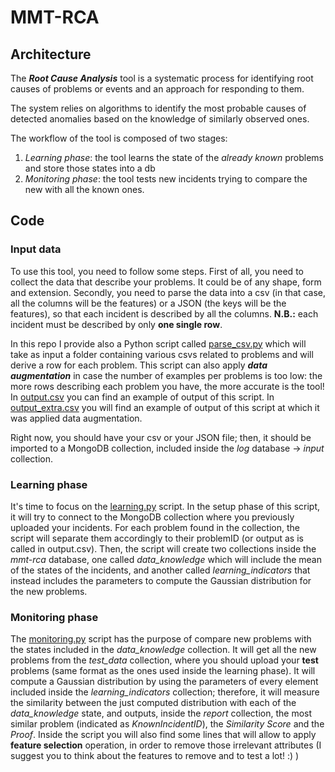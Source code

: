 # MMT-RCA

## Architecture

The ***Root Cause Analysis*** tool is a systematic process for identifying root causes of problems or events and an approach for responding to them.

The system relies on algorithms to identify the most probable causes of detected anomalies based on the knowledge of similarly observed ones.

The workflow of the tool is composed of two stages:

1. *Learning phase*: the tool learns the state of the _already known_ problems and store those states into a db
2. *Monitoring phase*: the tool tests new incidents trying to compare the new with all the known ones.

## Code

### Input data
To use this tool, you need to follow some steps.
First of all, you need to collect the data that describe your problems. It could be of any shape, form and extension.
Secondly, you need to parse the data into a csv (in that case, all the columns will be the features) or a JSON (the keys will be the features), so that each incident is described by all the columns.
**N.B.:** each incident must be described by only **one single row**.

In this repo I provide also a Python script called [parse_csv.py](https://github.com/Montimage/rca/blob/master/data/parse_csv.py) which will take as input a folder containing various csvs related to problems and will derive a row for each problem.
This script can also apply ***data augmentation*** in case the number of examples per problems is too low: the more rows describing each problem you have, the more accurate is the tool!
In [output.csv](https://github.com/Montimage/rca/blob/master/data/output.csv) you can find an example of output of this script. In [output_extra.csv](https://github.com/Montimage/rca/blob/master/data/output_extra.csv) you will find an example of output of this script at which it was applied data augmentation.

Right now, you should have your csv or your JSON file; then, it should be imported to a MongoDB collection, included inside the *log* database -> *input* collection.

### Learning phase
It's time to focus on the [learning.py](https://github.com/Montimage/rca/blob/master/learning.py) script. In the setup phase of this script, it will try to connect to the MongoDB collection where you previously uploaded your incidents.
For each problem found in the collection, the script will separate them accordingly to their problemID (or output as is called in output.csv).
Then, the script will create two collections inside the *mmt-rca* database, one called *data_knowledge* which will include the mean of the states of the incidents, and another called _learning_indicators_ that instead includes the parameters to compute the Gaussian distribution for the new problems.
### Monitoring phase
The [monitoring.py](https://github.com/Montimage/rca/blob/master/monitoring.py) script has the purpose of compare new problems with the states included in the *data_knowledge* collection. It will get all the new problems from the *test_data* collection, where you should upload your **test** problems (same format as the ones used inside the learning phase).
It will compute a Gaussian distribution by using the parameters of every element included inside the *learning_indicators* collection; therefore, it will measure the similarity between the just computed distribution with each of the *data_knowledge* state, and outputs, inside the *report* collection, the most similar problem (indicated as *KnownIncidentID*), the *Similarity Score* and the *Proof*.
Inside the script you will also find some lines that will allow to apply **feature selection** operation, in order to remove those irrelevant attributes (I suggest you to think about the features to remove and to test a lot! :) )
